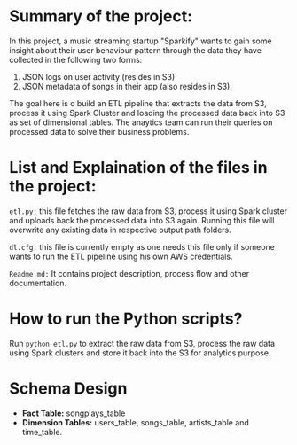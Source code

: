 # Summary of the project:
In this project, a music streaming startup "Sparkify" wants to gain some insight about their user behaviour pattern  through the data they have collected in the following two forms:
1) JSON logs on user activity (resides in S3)
2) JSON metadata of songs in their app (also resides in S3).

The goal here is o build an ETL pipeline that extracts the data from S3, process it using Spark Cluster and loading the processed data back into S3 as set of dimensional tables. The anaytics team can run their queries on processed data to solve their business problems.

# List and Explaination of the files in the project:
`etl.py:` this file fetches the raw data from S3, process it using Spark cluster and uploads back the processed data into S3 again. Running this file will overwrite any existing data in respective output path folders.

`dl.cfg:` this file is currently empty as one needs this file only if someone wants to run the ETL pipeline using his own AWS credentials.

`Readme.md:` It contains project description, process flow and other documentation.

# How to run the Python scripts?

Run `python etl.py` to extract the raw data from S3, process the raw data using Spark clusters and store it back into the S3 for analytics purpose.

# Schema Design
* **Fact Table:** songplays_table
* **Dimension Tables:** users_table, songs_table, artists_table and time_table.
